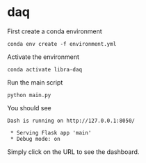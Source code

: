 # daq

First create a conda environment

```
conda env create -f environment.yml
```

Activate the environment

```
conda activate libra-daq
```

Run the main script

```
python main.py
```

You should see

```
Dash is running on http://127.0.0.1:8050/

 * Serving Flask app 'main'
 * Debug mode: on
```
Simply click on the URL to see the dashboard.
